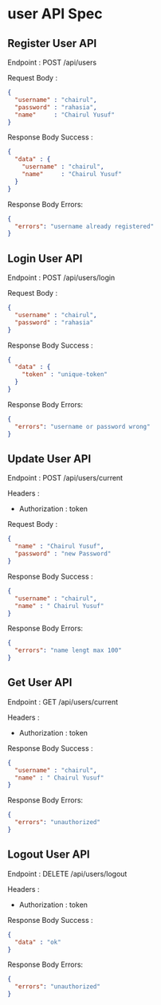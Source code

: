 # user API Spec

## Register User API

Endpoint : POST /api/users

Request Body :

```json
{
  "username" : "chairul",
  "password" : "rahasia",
  "name"     : "Chairul Yusuf"
}
```

Response Body Success :

```json
{
  "data" : {
    "username" : "chairul",
    "name"     : "Chairul Yusuf"
  }
}
```

Response Body Errors:

```json
{
  "errors": "username already registered"
}
```

## Login User API

Endpoint : POST /api/users/login

Request Body :

```json
{
  "username" : "chairul",
  "password" : "rahasia"
}
```

Response Body Success :

```json
{
  "data" : {
    "token" : "unique-token"
  }
}
```

Response Body Errors:

```json
{
  "errors": "username or password wrong"
}
```

## Update User API

Endpoint : POST /api/users/current

Headers :
- Authorization : token

Request Body :

```json
{
  "name" : "Chairul Yusuf",
  "password" : "new Password"
}
```

Response Body Success :

```json
{
  "username" : "chairul",
  "name" : " Chairul Yusuf"
}
```

Response Body Errors:

```json
{
  "errors": "name lengt max 100"
}
```

## Get User API

Endpoint : GET /api/users/current

Headers :
- Authorization : token

Response Body Success :

```json
{
  "username" : "chairul",
  "name" : " Chairul Yusuf"
}
```

Response Body Errors:

```json
{
  "errors": "unauthorized"
}
```

## Logout User API

Endpoint : DELETE /api/users/logout

Headers :
- Authorization : token

Response Body Success :

```json
{
  "data" : "ok"
}
```

Response Body Errors:

```json
{
  "errors": "unauthorized"
}
```